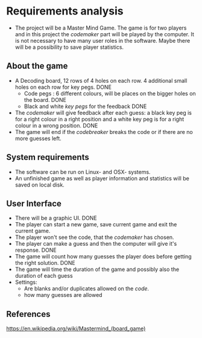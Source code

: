 # Requirements analysis

* The project will be a Master Mind Game. The game is for two players and in this project the *codemaker* part will be played by the computer. It is not necessary to have many user roles in the software. Maybe there will be a possibility to save player statistics. 

## About the game
* A Decoding board, 12 rows of 4 holes on each row. 4 additional small holes on each row for key pegs. DONE
  * Code pegs : 6 different colours, will be places on the bigger holes on the board. DONE
  * Black and white *key pegs* for the feedback DONE
* The *codemaker* will give feedback after each guess: a black key peg is for a right colour in a right position and a white key peg is for a right colour in a wrong position. DONE
* The game will end if the *codebreaker* breaks the code or if there are no more guesses left. 

## System requirements
* The software can be run on Linux- and OSX- systems. 
* An unfinished game as well as player information and statistics will be saved on local disk.

## User Interface
* There will be a graphic UI. DONE
* The player can start a new game, save current game and exit the current game. 
* The player won't see the code, that the *codemaker* has chosen. 
* The player can make a guess and then the computer will give it's response. DONE
* The game will count how many guesses the player does before getting the right solution. DONE
* The game will time the duration of the game and possibly also the duration of each guess
* Settings:
  * Are blanks and/or duplicates allowed on the *code*. 
  * how many guesses are allowed 

## References
https://en.wikipedia.org/wiki/Mastermind_(board_game)
